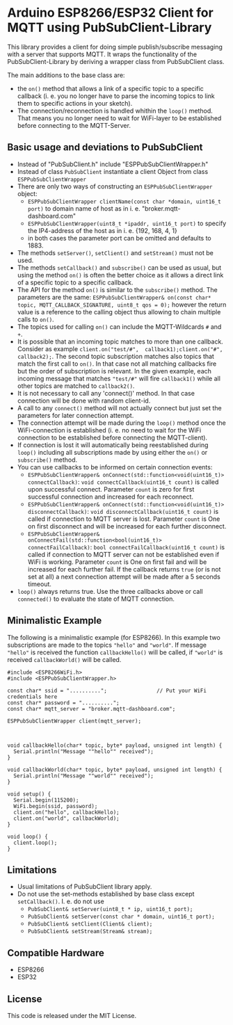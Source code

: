 # Arduino ESP8266/ESP32 Client for MQTT using PubSubClient-Library

This library provides a client for doing simple publish/subscribe messaging with
a server that supports MQTT. It wraps the functionality of the PubSubClient-Library
by deriving a wrapper class from PubSubClient class.

The main additions to the base class are:
 * the `on()` method that allows a link of a specific topic to a specific callback (i. e. you
    no longer have to parse the incoming topics to link them to specific actions in your sketch).
 * The connection/reconnection is handled whithin the `loop()` method. That means you no longer need
    to wait for WiFi-layer to be established before connecting to the MQTT-Server. 

## Basic usage and deviations to PubSubClient

 * Instead of "PubSubClient.h" include "ESPPubSubClientWrapper.h"
 * Instead of class `PubSubClient` instantiate a client Object from class `ESPPubSubClientWrapper`
 * There are only two ways of constructing an `ESPPubSubClientWrapper` object:
	* `ESPPubSubClientWrapper clientName(const char *domain, uint16_t port)` to domain name of
	    host as in i. e. "broker.mqtt-dashboard.com"
	*  `ESPPubSubClientWrapper(uint8_t *ipaddr, uint16_t port)` to specify the IP4-address of 
		the host as in i. e. {192, 168, 4, 1}
	* in both cases the parameter port can be omitted and defaults to 1883.
 * The methods `setServer()`, `setClient()` and `setStream()` must not be used.
 * The methods `setCallback()` and `subscribe()` can be used as usual, but using the method `on()` is
   often the better choice as it allows a direct link of a specific topic to a specific callback.
 * The API for the method `on()` is similar to the `subscribe()` method. The parameters are the same:
	`ESPPubSubClientWrapper& on(const char* topic, MQTT_CALLBACK_SIGNATURE, uint8_t qos = 0);` however the return value is 
	a reference to the calling object thus allowing to chain multiple calls to `on()`.
 * The topics used for calling `on()` can include the MQTT-Wildcards `#` and `+`.
 * It is possible that an incoming topic matches to more than one callback. Consider as example `client.on("test/#", 
	callback1);client.on("#", callback2);`. The second topic subscription matches also topics that match the first call 
	to `on()`. In that case not all matching callbacks fire but the order of subscription is relevant. In the given example, 
    each incoming message that matches `"test/#"` will fire `callback1()` while all other topics are matched to `callback2()`.
 * It is not necessary to call any 'connect()' method. In that case connection will be done with random client-id.
 * A call to any `connect()` method will not actually connect but just set the parameters for later connection attempt.
 * The connection attempt will be made during the `loop()` method once the WiFi-connection is established (i. e. no need
   to wait for the WiFi connection to be established before connecting the MQTT-client).
 * If connection is lost it will automatically being reestablished during `loop()` including all subscriptions made by using
   either the `on()` or `subscribe()` method.
 * You can use callbacks to be informed on certain connection events:
	* `ESPPubSubClientWrapper& onConnect(std::function<void(uint16_t)> connectCallback)`: `void connectCallback(uint16_t count)`
		is called upon successful connect. Parameter `count` is zero for first successful connection and increased for each
		reconnect.
	* `ESPPubSubClientWrapper& onConnect(std::function<void(uint16_t)> disconnectCallback)`: 
		`void disconnectCallback(uint16_t count)` is called if connection to MQTT server is lost. Parameter `count` is One on first
        disconnect and will be increased for each further disconnect.
    *  `ESPPubSubClientWrapper& onConnectFail(std::function<bool(uint16_t)> connectFailCallback)`:
		`bool connectFailCallback(uint16_t count)` is called if connection to MQTT server can not be established even if WiFi
		is working. Parameter `count` is One on first fail and will be increased for each further fail. If the callback returns
		`true` (or is not set at all) a next connection attempt will be made after a 5 seconds timeout.
 * `loop()` always returns true. Use the three callbacks above or call `connected()` to evaluate the state of MQTT connection.	
	

## Minimalistic Example

The following is a minimalistic example (for ESP8266). In this example two subscriptions are made to the topics `"hello"` and
`"world"`. If message `"hello"` is received the function `callbackHello()` will be called, if `"world"` is received 
`callbackWorld()` will be called.


```
#include <ESP8266WiFi.h>
#include <ESPPubSubClientWrapper.h>

const char* ssid = "..........";				// Put your WiFi credentials here
const char* password = "..........";
const char* mqtt_server = "broker.mqtt-dashboard.com";

ESPPubSubClientWrapper client(mqtt_server);

  
  
void callbackHello(char* topic, byte* payload, unsigned int length) {
  Serial.println("Message ""hello"" received");
}

void callbackWorld(char* topic, byte* payload, unsigned int length) {
  Serial.println("Message ""world"" received");
}

void setup() {
  Serial.begin(115200);
  WiFi.begin(ssid, password);
  client.on("hello", callbackHello);
  client.on("world", callbackWorld);  
}

void loop() {
  client.loop();
}
```


## Limitations

 * Usual limitations of PubSubClient library apply.
 * Do not use the set-methods established by base class except `setCallback()`. I. e. do not use
	* `PubSubClient& setServer(uint8_t * ip, uint16_t port);`
	* `PubSubClient& setServer(const char * domain, uint16_t port);`
	* `PubSubClient& setClient(Client& client);`
	* `PubSubClient& setStream(Stream& stream);`


## Compatible Hardware

 - ESP8266
 - ESP32

## License

This code is released under the MIT License.
